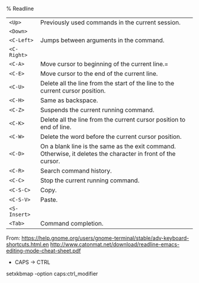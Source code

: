 % Readline

|              |                                                                                                              |
| ---          | -------------------------------------------------                                                            |
| `<Up>`       | Previously used commands in the current session.                                                             |
| `<Down>`     |                                                                                                              |
| `<C-Left>`   | Jumps between arguments in the command.                                                                      |
| `<C-Right>`  |                                                                                                              |
| `<C-A>`      | Move cursor to beginning of the current line.=                                                               |
| `<C-E>`      | Move cursor to the end of the current line.                                                                  |
| `<C-U>`      | Delete all the line from the start of the line to the current cursor position.                               |
| `<C-H>`      | Same as backspace.                                                                                           |
| `<C-Z>`      | Suspends the current running command.                                                                        |
| `<C-K>`      | Delete all the line from the current cursor position to end of line.                                         |
| `<C-W>`      | Delete the word before the current cursor position.                                                          |
| `<C-D>`      | On a blank line is the same as the exit command. Otherwise, it deletes the character in front of the cursor. |
| `<C-R>`      | Search command history.                                                                                      |
| `<C-C>`      | Stop the current running command.                                                                            |
| `<C-S-C>`    | Copy.                                                                                                        |
| `<C-S-V>`    | Paste.                                                                                                       |
| `<S-Insert>` |                                                                                                              |
| `<Tab>`      | Command completion.                                                                                          |

From:
https://help.gnome.org/users/gnome-terminal/stable/adv-keyboard-shortcuts.html.en
http://www.catonmat.net/download/readline-emacs-editing-mode-cheat-sheet.pdf



*   CAPS -> CTRL

setxkbmap -option caps:ctrl_modifier



